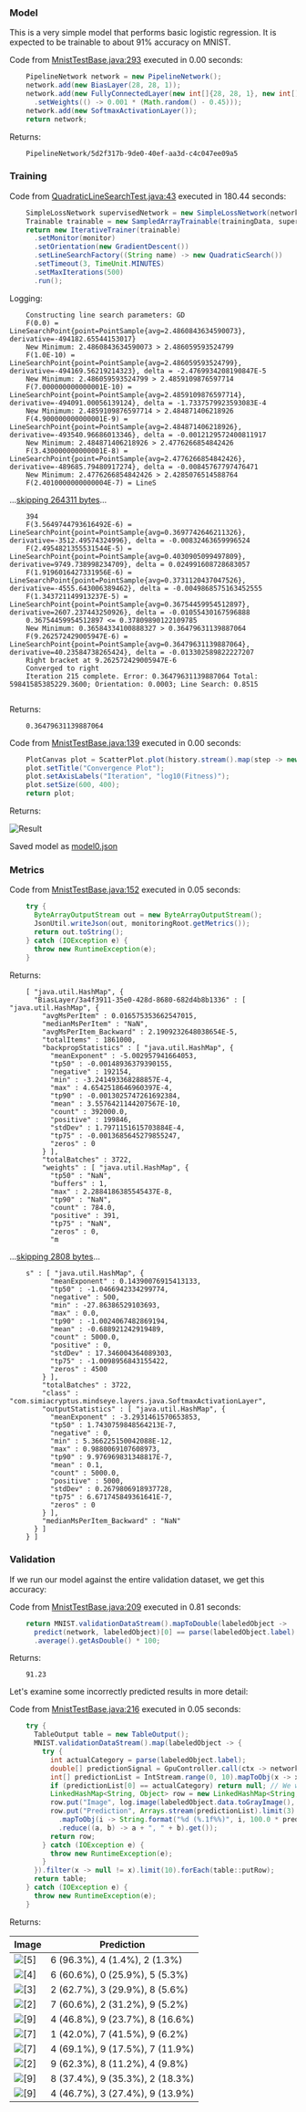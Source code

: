 ### Model
This is a very simple model that performs basic logistic regression. It is expected to be trainable to about 91% accuracy on MNIST.

Code from [MnistTestBase.java:293](../../../../../../../src/test/java/com/simiacryptus/mindseye/opt/MnistTestBase.java#L293) executed in 0.00 seconds: 
```java
    PipelineNetwork network = new PipelineNetwork();
    network.add(new BiasLayer(28, 28, 1));
    network.add(new FullyConnectedLayer(new int[]{28, 28, 1}, new int[]{10})
      .setWeights(() -> 0.001 * (Math.random() - 0.45)));
    network.add(new SoftmaxActivationLayer());
    return network;
```

Returns: 

```
    PipelineNetwork/5d2f317b-9de0-40ef-aa3d-c4c047ee09a5
```



### Training
Code from [QuadraticLineSearchTest.java:43](../../../../../../../src/test/java/com/simiacryptus/mindseye/opt/line/QuadraticLineSearchTest.java#L43) executed in 180.44 seconds: 
```java
    SimpleLossNetwork supervisedNetwork = new SimpleLossNetwork(network, new EntropyLossLayer());
    Trainable trainable = new SampledArrayTrainable(trainingData, supervisedNetwork, 1000);
    return new IterativeTrainer(trainable)
      .setMonitor(monitor)
      .setOrientation(new GradientDescent())
      .setLineSearchFactory((String name) -> new QuadraticSearch())
      .setTimeout(3, TimeUnit.MINUTES)
      .setMaxIterations(500)
      .run();
```
Logging: 
```
    Constructing line search parameters: GD
    F(0.0) = LineSearchPoint{point=PointSample{avg=2.4860843634590073}, derivative=-494182.65544153017}
    New Minimum: 2.4860843634590073 > 2.486059593524799
    F(1.0E-10) = LineSearchPoint{point=PointSample{avg=2.486059593524799}, derivative=-494169.56219214323}, delta = -2.4769934208190847E-5
    New Minimum: 2.486059593524799 > 2.4859109876597714
    F(7.000000000000001E-10) = LineSearchPoint{point=PointSample{avg=2.4859109876597714}, derivative=-494091.00056139124}, delta = -1.7337579923593083E-4
    New Minimum: 2.4859109876597714 > 2.484871406218926
    F(4.900000000000001E-9) = LineSearchPoint{point=PointSample{avg=2.484871406218926}, derivative=-493540.96686013346}, delta = -0.0012129572400811917
    New Minimum: 2.484871406218926 > 2.4776266854842426
    F(3.430000000000001E-8) = LineSearchPoint{point=PointSample{avg=2.4776266854842426}, derivative=-489685.79480917274}, delta = -0.00845767797476471
    New Minimum: 2.4776266854842426 > 2.4285076514588764
    F(2.4010000000000004E-7) = LineS
```
...[skipping 264311 bytes](etc/155.txt)...
```
    394
    F(3.5649744793616492E-6) = LineSearchPoint{point=PointSample{avg=0.3697742646211326}, derivative=-3512.49574324996}, delta = -0.00832463659996524
    F(2.4954821355531544E-5) = LineSearchPoint{point=PointSample{avg=0.4030905099497809}, derivative=9749.738998234709}, delta = 0.024991608728683057
    F(1.9196016427331956E-6) = LineSearchPoint{point=PointSample{avg=0.3731120437047526}, derivative=-4555.643006389462}, delta = -0.0049868575163452555
    F(1.343721149913237E-5) = LineSearchPoint{point=PointSample{avg=0.36754459954512897}, derivative=2607.237443250926}, delta = -0.01055430167596888
    0.36754459954512897 <= 0.37809890122109785
    New Minimum: 0.36584334100888327 > 0.36479631139887064
    F(9.262572429005947E-6) = LineSearchPoint{point=PointSample{avg=0.36479631139887064}, derivative=40.23584738265424}, delta = -0.013302589822227207
    Right bracket at 9.262572429005947E-6
    Converged to right
    Iteration 215 complete. Error: 0.36479631139887064 Total: 59841585385229.3600; Orientation: 0.0003; Line Search: 0.8515
    
```

Returns: 

```
    0.36479631139887064
```



Code from [MnistTestBase.java:139](../../../../../../../src/test/java/com/simiacryptus/mindseye/opt/MnistTestBase.java#L139) executed in 0.00 seconds: 
```java
    PlotCanvas plot = ScatterPlot.plot(history.stream().map(step -> new double[]{step.iteration, Math.log10(step.point.getMean())}).toArray(i -> new double[i][]));
    plot.setTitle("Convergence Plot");
    plot.setAxisLabels("Iteration", "log10(Fitness)");
    plot.setSize(600, 400);
    return plot;
```

Returns: 

![Result](etc/test.697.png)



Saved model as [model0.json](etc/model0.json)

### Metrics
Code from [MnistTestBase.java:152](../../../../../../../src/test/java/com/simiacryptus/mindseye/opt/MnistTestBase.java#L152) executed in 0.05 seconds: 
```java
    try {
      ByteArrayOutputStream out = new ByteArrayOutputStream();
      JsonUtil.writeJson(out, monitoringRoot.getMetrics());
      return out.toString();
    } catch (IOException e) {
      throw new RuntimeException(e);
    }
```

Returns: 

```
    [ "java.util.HashMap", {
      "BiasLayer/3a4f3911-35e0-428d-8680-682d4b8b1336" : [ "java.util.HashMap", {
        "avgMsPerItem" : 0.016575353662547015,
        "medianMsPerItem" : "NaN",
        "avgMsPerItem_Backward" : 2.1909232648038654E-5,
        "totalItems" : 1861000,
        "backpropStatistics" : [ "java.util.HashMap", {
          "meanExponent" : -5.002957941664053,
          "tp50" : -0.00148936379390155,
          "negative" : 192154,
          "min" : -3.241493368288857E-4,
          "max" : 4.6542518646960397E-4,
          "tp90" : -0.0013025747261692384,
          "mean" : 3.5576421144207567E-10,
          "count" : 392000.0,
          "positive" : 199846,
          "stdDev" : 1.7971151615703884E-4,
          "tp75" : -0.0013685645279855247,
          "zeros" : 0
        } ],
        "totalBatches" : 3722,
        "weights" : [ "java.util.HashMap", {
          "tp50" : "NaN",
          "buffers" : 1,
          "max" : 2.2884186385545437E-8,
          "tp90" : "NaN",
          "count" : 784.0,
          "positive" : 391,
          "tp75" : "NaN",
          "zeros" : 0,
          "m
```
...[skipping 2808 bytes](etc/156.txt)...
```
    s" : [ "java.util.HashMap", {
          "meanExponent" : 0.14390076915413133,
          "tp50" : -1.0466942334299774,
          "negative" : 500,
          "min" : -27.86386529103693,
          "max" : 0.0,
          "tp90" : -1.0024067482869194,
          "mean" : -0.688921242919489,
          "count" : 5000.0,
          "positive" : 0,
          "stdDev" : 17.346004364089303,
          "tp75" : -1.0098956843155422,
          "zeros" : 4500
        } ],
        "totalBatches" : 3722,
        "class" : "com.simiacryptus.mindseye.layers.java.SoftmaxActivationLayer",
        "outputStatistics" : [ "java.util.HashMap", {
          "meanExponent" : -3.2931461570653853,
          "tp50" : 1.7430759848564213E-7,
          "negative" : 0,
          "min" : 5.366225150042088E-12,
          "max" : 0.9880069107608973,
          "tp90" : 9.976969831348817E-7,
          "mean" : 0.1,
          "count" : 5000.0,
          "positive" : 5000,
          "stdDev" : 0.2679806918937728,
          "tp75" : 6.671745849361641E-7,
          "zeros" : 0
        } ],
        "medianMsPerItem_Backward" : "NaN"
      } ]
    } ]
```



### Validation
If we run our model against the entire validation dataset, we get this accuracy:

Code from [MnistTestBase.java:209](../../../../../../../src/test/java/com/simiacryptus/mindseye/opt/MnistTestBase.java#L209) executed in 0.81 seconds: 
```java
    return MNIST.validationDataStream().mapToDouble(labeledObject ->
      predict(network, labeledObject)[0] == parse(labeledObject.label) ? 1 : 0)
      .average().getAsDouble() * 100;
```

Returns: 

```
    91.23
```



Let's examine some incorrectly predicted results in more detail:

Code from [MnistTestBase.java:216](../../../../../../../src/test/java/com/simiacryptus/mindseye/opt/MnistTestBase.java#L216) executed in 0.05 seconds: 
```java
    try {
      TableOutput table = new TableOutput();
      MNIST.validationDataStream().map(labeledObject -> {
        try {
          int actualCategory = parse(labeledObject.label);
          double[] predictionSignal = GpuController.call(ctx -> network.eval(ctx, labeledObject.data).getData().get(0).getData());
          int[] predictionList = IntStream.range(0, 10).mapToObj(x -> x).sorted(Comparator.comparing(i -> -predictionSignal[i])).mapToInt(x -> x).toArray();
          if (predictionList[0] == actualCategory) return null; // We will only examine mispredicted rows
          LinkedHashMap<String, Object> row = new LinkedHashMap<String, Object>();
          row.put("Image", log.image(labeledObject.data.toGrayImage(), labeledObject.label));
          row.put("Prediction", Arrays.stream(predictionList).limit(3)
            .mapToObj(i -> String.format("%d (%.1f%%)", i, 100.0 * predictionSignal[i]))
            .reduce((a, b) -> a + ", " + b).get());
          return row;
        } catch (IOException e) {
          throw new RuntimeException(e);
        }
      }).filter(x -> null != x).limit(10).forEach(table::putRow);
      return table;
    } catch (IOException e) {
      throw new RuntimeException(e);
    }
```

Returns: 

Image | Prediction
----- | ----------
![[5]](etc/test.698.png) | 6 (96.3%), 4 (1.4%), 2 (1.3%)  
![[4]](etc/test.699.png) | 6 (60.6%), 0 (25.9%), 5 (5.3%) 
![[3]](etc/test.700.png) | 2 (62.7%), 3 (29.9%), 8 (5.6%) 
![[2]](etc/test.701.png) | 7 (60.6%), 2 (31.2%), 9 (5.2%) 
![[9]](etc/test.702.png) | 4 (46.8%), 9 (23.7%), 8 (16.6%)
![[7]](etc/test.703.png) | 1 (42.0%), 7 (41.5%), 9 (6.2%) 
![[7]](etc/test.704.png) | 4 (69.1%), 9 (17.5%), 7 (11.9%)
![[2]](etc/test.705.png) | 9 (62.3%), 8 (11.2%), 4 (9.8%) 
![[9]](etc/test.706.png) | 8 (37.4%), 9 (35.3%), 2 (18.3%)
![[9]](etc/test.707.png) | 4 (46.7%), 3 (27.4%), 9 (13.9%)




